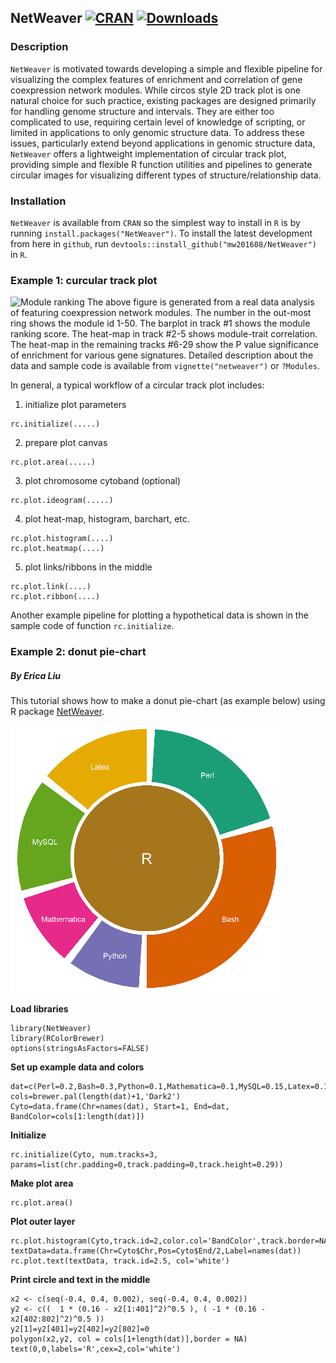 ## NetWeaver [![CRAN](http://www.r-pkg.org/badges/version/NetWeaver)](https://cran.r-project.org/package=NetWeaver) [![Downloads](http://cranlogs.r-pkg.org/badges/NetWeaver?color=brightgreen)](http://www.r-pkg.org/pkg/NetWeaver)

### Description
`NetWeaver` is motivated towards developing a simple and flexible pipeline for visualizing the complex features of enrichment and correlation of gene coexpression network modules. While circos style 2D track plot is one natural choice for such practice, existing packages are designed primarily for handling genome structure and intervals. They are either too complicated to use, requiring certain level of knowledge of scripting, or limited in applications to only genomic structure data. To address these issues, particularly extend beyond applications in genomic structure data, `NetWeaver` offers a lightweight implementation of circular track plot, providing simple and flexible R function utilities and pipelines to generate circular images for visualizing different types of structure/relationship data.

### Installation
`NetWeaver` is available from `CRAN` so the simplest way to install in `R` is by running `install.packages("NetWeaver")`. To install the latest development from here in `github`, run `devtools::install_github("mw201608/NetWeaver")` in `R`.

### Example 1: curcular track plot
![Module ranking](ex1.png)
The above figure is generated from a real data analysis of featuring coexpression network modules. The number in the out-most ring shows the module id 1-50. The barplot in track #1 shows the module ranking score. The heat-map in track #2-5 shows module-trait correlation. The heat-map in the remaining tracks #6-29 show the P value significance of enrichment for various gene signatures. Detailed description about the data and sample code is available from
`vignette("netweaver")` or `?Modules`.

In general, a typical workflow of a circular track plot includes:

1. initialize plot parameters

```
rc.initialize(.....)
```

2. prepare plot canvas

```
rc.plot.area(.....)
```

3. plot chromosome cytoband (optional)

```
rc.plot.ideogram(.....)
```

4. plot heat-map, histogram, barchart, etc.

```
rc.plot.histogram(....)
rc.plot.heatmap(....)
```

5. plot links/ribbons in the middle

```
rc.plot.link(....)
rc.plot.ribbon(....)
```

Another example pipeline for plotting a hypothetical data is shown in the sample code of function `rc.initialize`.

### Example 2: donut pie-chart
##### By Erica Liu

This tutorial shows how to make a donut pie-chart (as example below) using R package [NetWeaver](https://www.synapse.org/#!Synapse:syn7898789).

![donut pie-chart](ex2.donut.png)

**Load libraries**
```
library(NetWeaver)
library(RColorBrewer)
options(stringsAsFactors=FALSE)
```

**Set up example data and colors**
```
dat=c(Perl=0.2,Bash=0.3,Python=0.1,Mathematica=0.1,MySQL=0.15,Latex=0.15)*100
cols=brewer.pal(length(dat)+1,'Dark2')
Cyto=data.frame(Chr=names(dat), Start=1, End=dat, BandColor=cols[1:length(dat)])
```
**Initialize**

```
rc.initialize(Cyto, num.tracks=3, params=list(chr.padding=0,track.padding=0,track.height=0.29))
```

**Make plot area**

```
rc.plot.area()
```

**Plot outer layer**

```
rc.plot.histogram(Cyto,track.id=2,color.col='BandColor',track.border=NA)
textData=data.frame(Chr=Cyto$Chr,Pos=Cyto$End/2,Label=names(dat))
rc.plot.text(textData, track.id=2.5, col='white')
```

**Print circle and text in the middle**

```
x2 <- c(seq(-0.4, 0.4, 0.002), seq(-0.4, 0.4, 0.002))
y2 <- c((  1 * (0.16 - x2[1:401]^2)^0.5 ), ( -1 * (0.16 - x2[402:802]^2)^0.5 ))
y2[1]=y2[401]=y2[402]=y2[802]=0
polygon(x2,y2, col = cols[1+length(dat)],border = NA)
text(0,0,labels='R',cex=2,col='white')
```
